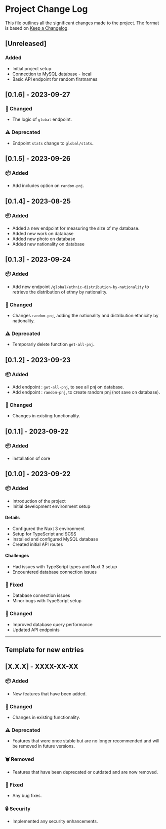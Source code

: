 # Project Change Log

This file outlines all the significant changes made to the project. The format is based on [Keep a Changelog](https://keepachangelog.com/en/1.0.0/).

## [Unreleased]

### Added
- Initial project setup
- Connection to MySQL database - local
- Basic API endpoint for random firstnames

## [0.1.6] - 2023-09-27

### 🔄 Changed
- The logic of `global` endpoint.

### ⚠️ Deprecated
- Endpoint `stats` change to `global/stats`.

## [0.1.5] - 2023-09-26

### 📦 Added
- Add includes option on `random-pnj`.


## [0.1.4] - 2023-08-25

### 📦 Added
- Added a new endpoint for measuring the size of my database.
- Added new work on database
- Added new photo on database
- Added new nationality on database

## [0.1.3] - 2023-09-24

### 📦 Added
- Add new endpoint `/global/ethnic-distribution-by-nationality` to retrieve the distribution of ethny by nationality.

### 🔄 Changed
- Changes `random-pnj`, adding the nationality and distribution ethnicity by nationality.

### ⚠️ Deprecated
- Temporarly delete function `get-all-pnj`.


## [0.1.2] - 2023-09-23

### 📦 Added
- Add endpoint : `get-all-pnj`, to see all pnj on database.
- Add endpoint : `random-pnj`, to create random pnj (not save on database).

### 🔄 Changed
- Changes in existing functionality.


## [0.1.1] - 2023-09-22

### 📦 Added
- installation of core

## [0.1.0] - 2023-09-22

### 📦 Added
- Introduction of the project
- Initial development environment setup

#### Details

- Configured the Nuxt 3 environment
- Setup for TypeScript and SCSS
- Installed and configured MySQL database
- Created initial API routes

####  Challenges

- Had issues with TypeScript types and Nuxt 3 setup
- Encountered database connection issues

### 🐛 Fixed
- Database connection issues
- Minor bugs with TypeScript setup

### 🔄 Changed
- Improved database query performance
- Updated API endpoints

---

## Template for new entries
## [X.X.X] - XXXX-XX-XX

### 📦 Added
- New features that have been added.

### 🔄 Changed
- Changes in existing functionality.

### ⚠️ Deprecated
- Features that were once stable but are no longer recommended and will be removed in future versions.

### 🗑️ Removed
- Features that have been deprecated or outdated and are now removed.

### 🐛 Fixed
- Any bug fixes.

### 🔒 Security
- Implemented any security enhancements.

